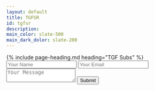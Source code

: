 ```yaml
---
layout: default
title: TGFSR
id: tgfsr
description: 
main_color: slate-500
main_dark_dolor: slate-200
---
```


<div class="margin-center-90">
  {% include page-heading.md heading="TGF Subs" %}  

  <form id="submissionForm" class="dark:bg-zinc-800">
    <input type="text" id="name" name="name" placeholder="Your Name" required>
    <input type="email" id="email" name="email" placeholder="Your Email" required>
    <textarea id="message" name="message" placeholder="Your Message"></textarea>
    <button type="submit">Submit</button>
  </form>
</div>

<script>
  $(function(){
    $("#submissionForm").submit(async function (event) {
        event.preventDefault();
        return;

        const name = $("#name").val();
        const email = $("#email").val();
        const message = $("#message").val();
        const timestamp = new Date().toISOString().replace(/[:.]/g, "-"); // Make filename safe

        const newEntry = {
            name,
            email,
            message,
            date: new Date().toISOString()
        };

        const githubRepo = "MaxHubNet0x01/ddon-fan-wiki-submissions"; // Replace with your repo
        const githubToken = "REDACTED"; // Store securely, DO NOT expose in frontend!
        const filePath = `submissions/${timestamp}.json`;

        await $.ajax({
            url: `https://api.github.com/repos/${githubRepo}/contents/${filePath}`,
            type: "PUT",
            headers: {
                "Authorization": `token ${githubToken}`,
                "Accept": "application/vnd.github.v3+json"
            },
            data: JSON.stringify({
                message: "New form submission",
                content: btoa(JSON.stringify(newEntry, null, 2))
            }),
            success: function () {
                alert("Form submitted successfully!");
            },
            error: function (xhr) {
                alert("Error submitting form: " + xhr.responseText);
            }
        });
    });
  });
</script>